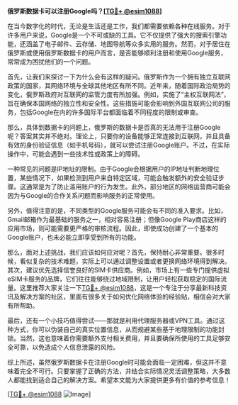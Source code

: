 **俄罗斯数据卡可以注册Google吗？[[TG💪+ @esim1088](https://t.me/s/esim1088)]**

在当今数字化的时代，无论是生活还是工作，我们都需要依赖各种在线服务。对于许多用户来说，Google是一个不可或缺的工具。它不仅提供了强大的搜索引擎功能，还涵盖了电子邮件、云存储、地图导航等众多实用的服务。然而，对于居住在俄罗斯或使用俄罗斯数据卡的用户而言，是否能够顺利注册和使用Google服务，常常成为困扰他们的一个问题。

首先，让我们来探讨一下为什么会有这样的疑问。俄罗斯作为一个拥有独立互联网政策的国家，其网络环境与全球其他地区有所不同。近年来，随着国际政治局势的变化，俄罗斯政府对互联网的监管力度有所加强。例如，实施了“主权互联网法”，旨在确保本国网络的独立性和安全性。这些措施可能会影响到外国互联网公司的服务，包括Google在内的许多国际平台都面临着不同程度的限制或审查。

那么，具体到数据卡的问题上，俄罗斯的数据卡是否真的无法用于注册Google呢？答案其实并不绝对。理论上，只要你的设备能够正常连接到互联网，并且具备有效的身份验证信息（如手机号码），就可以尝试注册Google账户。不过，在实际操作中，可能会遇到一些技术性或政策上的障碍。

一种常见的问题是IP地址的限制。由于Google会根据用户的IP地址判断地理位置，某些情况下，如果检测到用户来自特定区域，可能会触发额外的安全验证步骤。这通常是为了防止滥用账户的行为发生。此外，部分地区的网络运营商可能会因为与Google的合作关系问题而影响服务的正常使用。

另外，值得注意的是，不同类型的Google服务可能会有不同的准入要求。比如，Gmail邮箱作为最基础的服务之一，相对容易注册；但像Google Play商店这样的应用市场，则可能需要更严格的审核流程。因此，即使成功创建了一个基本的Google账户，也未必能立即享受到所有的功能。

那么，面对上述挑战，我们应该如何应对呢？首先，保持耐心非常重要。很多时候，看似复杂的技术难题，实际上可以通过调整设置或者更换网络环境得到解决。其次，建议优先选择信誉良好的SIM卡供应商。例如，市场上有一些专门提供虚拟eSIM卡服务的品牌，它们往往能够绕过地域限制，让用户轻松获取稳定的国际流量。这里推荐大家关注一下[TG💪+ @esim1088](https://t.me/s/esim1088)，这是一个专注于分享最新科技资讯及解决方案的社区，里面有很多关于如何优化网络体验的经验贴，相信会对大家有所帮助。

最后，还有一个小技巧值得尝试——那就是利用代理服务器或VPN工具。通过这种方式，你可以伪装自己的真实位置信息，从而规避某些基于地理限制的功能封锁。当然，这也意味着你需要额外支付相关费用，并且要确保所使用的工具足够安全可靠，以免造成个人信息泄露的风险。

综上所述，虽然俄罗斯数据卡在注册Google时可能会面临一定困难，但这并不意味着完全不可行。只要掌握了正确的方法，并结合实际情况灵活调整策略，大多数人都能找到适合自己的解决方案。希望本文能为大家提供更多有价值的参考信息！

[[TG💪+ @esim1088](https://t.me/s/esim1088) ![Image](https://i.postimg.cc/4NQfJmqS/Snipaste-2025-05-13-00-14-12.png)]